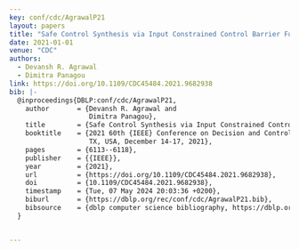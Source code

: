 ```yaml
---
key: conf/cdc/AgrawalP21
layout: papers
title: "Safe Control Synthesis via Input Constrained Control Barrier Functions."
date: 2021-01-01
venue: "CDC"
authors:
  - Devansh R. Agrawal
  - Dimitra Panagou
link: https://doi.org/10.1109/CDC45484.2021.9682938
bib: |-
  @inproceedings{DBLP:conf/cdc/AgrawalP21,
    author       = {Devansh R. Agrawal and
                    Dimitra Panagou},
    title        = {Safe Control Synthesis via Input Constrained Control Barrier Functions},
    booktitle    = {2021 60th {IEEE} Conference on Decision and Control (CDC), Austin,
                    TX, USA, December 14-17, 2021},
    pages        = {6113--6118},
    publisher    = {{IEEE}},
    year         = {2021},
    url          = {https://doi.org/10.1109/CDC45484.2021.9682938},
    doi          = {10.1109/CDC45484.2021.9682938},
    timestamp    = {Tue, 07 May 2024 20:03:36 +0200},
    biburl       = {https://dblp.org/rec/conf/cdc/AgrawalP21.bib},
    bibsource    = {dblp computer science bibliography, https://dblp.org}
  }


---
```

